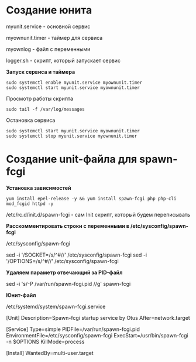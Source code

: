 # Создание юнита

myunit.service - основной сервис

myownunit.timer - таймер для сервиса

myownlog - файл с переменными

logger.sh - скрипт, который запускает сервис


**Запуск сервиса и таймера**

```console
sudo systemctl enable myunit.service myownunit.timer
sudo systemctl start myunit.service myownunit.timer
```

Просмотр работы скрипта

```console
sudo tail -f /var/log/messages
```

Остановка сервиса

```console
sudo systemctl start myunit.service myownunit.timer
sudo systemctl stop myunit.service myownunit.timer
```

# Создание unit-файла для spawn-fcgi

**Установка зависимостей**

```console
yum install epel-release -y && yum install spawn-fcgi php php-cli mod_fcgid httpd -y
```

/etc/rc.d/init.d/spawn-fcgi - cам Init скрипт, который будем переписывать

**Расскомментировать строки с переменными в /etc/sysconfig/spawn-fcgi**

/etc/sysconfig/spawn-fcgi 

sed -i '/SOCKET=/s/^#//' /etc/sysconfig/spawn-fcgi
sed -i '/OPTIONS=/s/^#//' /etc/sysconfig/spawn-fcgi

**Удаляем параметр отвечающий за PID-файл**

sed -i 's/-P \/var\/run\/spawn-fcgi.pid //g' spawn-fcgi

**Юнит-файл**

/etc/systemd/system/spawn-fcgi.service

[Unit]
Description=Spawn-fcgi startup service by Otus
After=network.target

[Service]
Type=simple
PIDFile=/var/run/spawn-fcgi.pid
EnvironmentFile=/etc/sysconfig/spawn-fcgi
ExecStart=/usr/bin/spawn-fcgi -n $OPTIONS
KillMode=process

[Install]
WantedBy=multi-user.target
